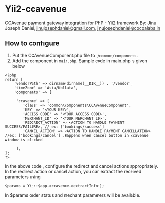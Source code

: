 # Yii2-ccavenue
CCAvenue payment gateway integration for  PHP - Yii2 framework
By: Jinu Joseph Daniel, jinujosephdaniel@gmail.com, jinujosephdaniel@cocoalabs.in

How to configure
----------------
1. Put the CCAvenueComponent.php file to``` /common/components```.
2. Add the component in ```main.php```. Sample code in main.php is given below
```
<?php
return [
    'vendorPath' => dirname(dirname(__DIR__)) . '/vendor',
    'timeZone' => 'Asia/Kolkata',
    'components' => [ 

     'ccavenue' => [
        'class' => 'common\components\CCAvenueComponent',
        'KEY' => '<YOUR KEY>',
        'ACCESS_CODE' => '<YOUR ACCESS CODE>',
        'MERCHANT_ID' => '<YOUR MERCHANT ID>',
        'REDIRECT_ACTION' => <ACTION TO HANDLE PAYMENT SUCCESS/FAILURE>, // ex: ['bookings/success']
        'CANCEL_ACTION' => <ACTION TO HANDLE PAYMENT CANCELLATION> //ex: ['bookings/cancel'] .Happens when cancel button in ccavenue window is clicked

     ],  
];
?>
```

In the above code , configure the redirect and cancel actions appropriately.
In the redirect action or cancel action, you can extract the received parameters using 
```
$params = Yii::$app->ccavenue->extractInfo();
```
In $params order status and mechant parameters will be available. 




